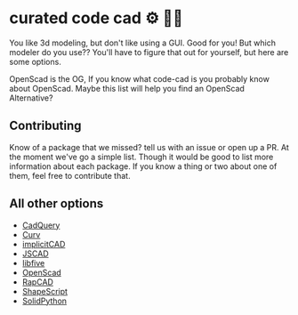 # curated code cad ⚙️ 👩‍🔧

You like 3d modeling, but don't like using a GUI. Good for you! But which modeler do you use??
You'll have to figure that out for yourself, but here are some options.

OpenScad is the OG, If you know what code-cad is you probably know about OpenScad. Maybe this list will help you find an OpenScad Alternative?

## Contributing

Know of a package that we missed? tell us with an issue or open up a PR.
At the moment we've go a simple list. Though it would be good to list more information about each package. If you know a thing or two about one of them, feel free to contribute that.

## All other options

- [CadQuery](https://cadquery.readthedocs.io/en/latest/installation.html)
- [Curv](http://www.curv3d.org/)
- [implicitCAD](http://www.implicitcad.org/)
- [JSCAD](https://openjscad.org/)
- [libfive](http://libfive.com/)
- [OpenScad](http://www.openscad.org/)
- [RapCAD](https://gilesbathgate.com/category/rapcad/)
- [ShapeScript](https://apps.apple.com/us/app/shapescript/id1441135869?mt=12)
- [SolidPython](https://solidpython.readthedocs.io/en/latest/)
